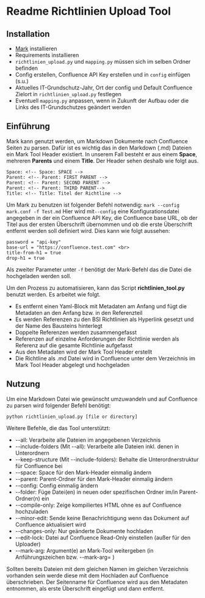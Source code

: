 # Readme Richtlinien Upload Tool

## Installation
- [Mark](https://github.com/kovetskiy/mark) installieren
- Requirements installieren
- ```richtlinien_upload.py``` und ```mapping.py``` müssen sich im selben Ordner befinden
- Config erstellen, Confluence API Key erstellen und in ```config``` einfügen (s.u.)
- Aktuelles IT-Grundschutz-Jahr, Ort der config und Default Confluence Zielort in ```richtlinien_upload.py``` festlegen
- Eventuell ```mapping.py``` anpassen, wenn in Zukunft der Aufbau oder die Links des IT-Grundschutzes geändert werden

## Einführung

Mark kann genutzt werden, um Markdown Dokumente nach Confluence Seiten zu parsen.
Dafür ist es wichtig das in den Markdown (.md) Dateien ein Mark Tool Header existiert.
In unserem Fall besteht er aus einem **Space**, mehreren **Parents** und einem **Title**.
Der Header sehen deshalb wie folgt aus. <br>
```
Space: <!-- Space: SPACE --> 
Parent: <!-- Parent: FIRST PARENT -->
Parent: <!-- Parent: SECOND PARENT -->
Parent: <!-- Parent: THIRD PARENT-->
Title: <!-- Title: Titel der Richtline -->
```

Um Mark zu benutzen ist folgender Befehl notwendig: ```mark --config mark.conf -f Test.md```
Hier wird mit```--config``` eine Konfigurationsdatei angegeben in der ein Confluence API Key, die Confluence base URL, ob der Titel aus der ersten Überschrift übernommen und ob die erste Überschrift entfernt werden soll definiert wird.
Dies kann wie folgt aussehen: <br>
```
password = "api-key"
base-url = "https://confluence.test.com" <br>
title-from-h1 = true
drop-h1 = true
```
Als zweiter Parameter unter ```-f``` benötigt der Mark-Befehl das die Datei die hochgeladen werden soll.

Um den Prozess zu automatisieren, kann das Script **richtlinien_tool.py** benutzt werden.
Es arbeitet wie folgt.
- Es entfernt einen Yaml-Block mit Metadaten am Anfang und fügt die Metadaten an den Anfang bzw. in den Referenzteil
- Es werden Referenzen zu den BSI Richtlinien als Hyperlink gesetzt und der Name des Bausteins hinterlegt
- Doppelte Referenzen werden zusammengefasst
- Referenzen auf einzelne Anforderungen der Richtlinie werden als Referenz auf die gesamte Richtlinie aufgefasst
- Aus den Metadaten wird der Mark Tool Header erstellt
- Die Richtline als .md Datei wird in Confluence unter dem Verzeichnis im Mark Tool Header abgelegt und hochgeladen

## Nutzung

Um eine Markdown Datei wie gewünscht umzuwandeln und auf Confluence zu parsen wird folgender Befehl benötigt: 

```python richtlinien_upload.py [file or directory]```

Weitere Befehle, die das Tool unterstützt:

- --all: Verarbeite alle Dateien im angegebenen Verzeichnis
- --include-folders (Mit --all): Verarbeite alle Dateien inkl. denen in Unterordnern
- --keep-structure (Mit --include-folders): Behalte die Unterordnerstruktur für Confluence bei
- --space: Space für den Mark-Header einmalig ändern 
- --parent: Parent-Ordner für den Mark-Header einmalig ändern
- --config: Config einmalig ändern
- --folder: Füge Datei(en) in neuen oder spezifischen Ordner im/in Parent-Ordner(n) ein
- --compile-only: Zeige kompiliertes HTML ohne es auf Confluence hochzuladen
- --minor-edit: Sende keine Benachrichtigung wenn das Dokument auf Confluence aktualisiert wird
- --changes-only: Nur geänderte Dokumente hochladen
- --edit-lock: Datei auf Confluence Read-Only einstellen (außer für den Uploader)
- --mark-arg: Argument(e) an Mark-Tool weitergeben (in Anführungszeichen bzw. --mark-arg= )

Sollten bereits Dateien mit dem gleichen Namen im gleichen Verzeichnis vorhanden sein werde diese mit dem Hochladen auf Confluence überschrieben. Der Seitenname für Confluence wird aus den Metadaten entnommen, als erste Überschrift eingefügt und dann entfernt.
